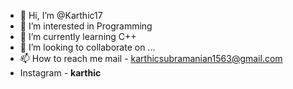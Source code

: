 - 👋 Hi, I’m @Karthic17
- 👀 I’m interested in Programming
- 🌱 I’m currently learning C++
- 💞️ I’m looking to collaborate on ...
- 📫 How to reach me mail    - karthicsubramanian1563@gmail.com
- Instagram - ____karthic____
<!---
Karthic17/Karthic17 is a ✨ special ✨ repository because its `README.md` (this file) appears on your GitHub profile.
You can click the Preview link to take a look at your changes.
--->
